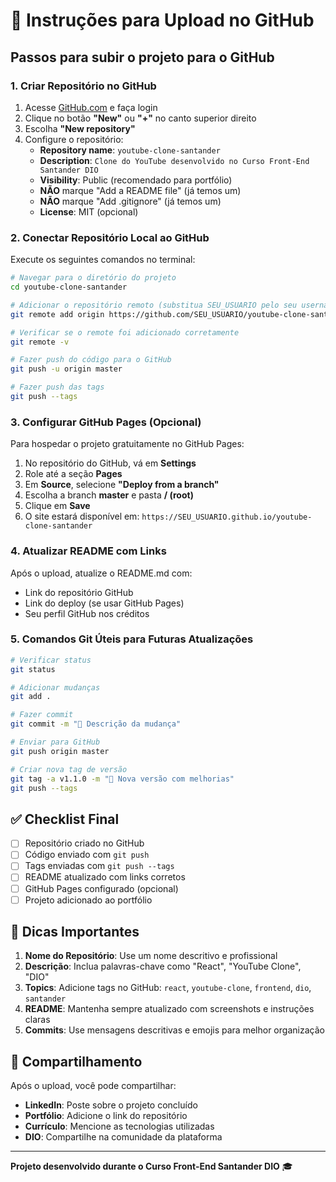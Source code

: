# 🚀 Instruções para Upload no GitHub

## Passos para subir o projeto para o GitHub

### 1. Criar Repositório no GitHub
1. Acesse [GitHub.com](https://github.com) e faça login
2. Clique no botão **"New"** ou **"+"** no canto superior direito
3. Escolha **"New repository"**
4. Configure o repositório:
   - **Repository name**: `youtube-clone-santander`
   - **Description**: `Clone do YouTube desenvolvido no Curso Front-End Santander DIO`
   - **Visibility**: Public (recomendado para portfólio)
   - **NÃO** marque "Add a README file" (já temos um)
   - **NÃO** marque "Add .gitignore" (já temos um)
   - **License**: MIT (opcional)

### 2. Conectar Repositório Local ao GitHub
Execute os seguintes comandos no terminal:

```bash
# Navegar para o diretório do projeto
cd youtube-clone-santander

# Adicionar o repositório remoto (substitua SEU_USUARIO pelo seu username do GitHub)
git remote add origin https://github.com/SEU_USUARIO/youtube-clone-santander.git

# Verificar se o remote foi adicionado corretamente
git remote -v

# Fazer push do código para o GitHub
git push -u origin master

# Fazer push das tags
git push --tags
```

### 3. Configurar GitHub Pages (Opcional)
Para hospedar o projeto gratuitamente no GitHub Pages:

1. No repositório do GitHub, vá em **Settings**
2. Role até a seção **Pages**
3. Em **Source**, selecione **"Deploy from a branch"**
4. Escolha a branch **master** e pasta **/ (root)**
5. Clique em **Save**
6. O site estará disponível em: `https://SEU_USUARIO.github.io/youtube-clone-santander`

### 4. Atualizar README com Links
Após o upload, atualize o README.md com:
- Link do repositório GitHub
- Link do deploy (se usar GitHub Pages)
- Seu perfil GitHub nos créditos

### 5. Comandos Git Úteis para Futuras Atualizações

```bash
# Verificar status
git status

# Adicionar mudanças
git add .

# Fazer commit
git commit -m "📝 Descrição da mudança"

# Enviar para GitHub
git push origin master

# Criar nova tag de versão
git tag -a v1.1.0 -m "🔄 Nova versão com melhorias"
git push --tags
```

## ✅ Checklist Final

- [ ] Repositório criado no GitHub
- [ ] Código enviado com `git push`
- [ ] Tags enviadas com `git push --tags`
- [ ] README atualizado com links corretos
- [ ] GitHub Pages configurado (opcional)
- [ ] Projeto adicionado ao portfólio

## 🎯 Dicas Importantes

1. **Nome do Repositório**: Use um nome descritivo e profissional
2. **Descrição**: Inclua palavras-chave como "React", "YouTube Clone", "DIO"
3. **Topics**: Adicione tags no GitHub: `react`, `youtube-clone`, `frontend`, `dio`, `santander`
4. **README**: Mantenha sempre atualizado com screenshots e instruções claras
5. **Commits**: Use mensagens descritivas e emojis para melhor organização

## 📱 Compartilhamento

Após o upload, você pode compartilhar:
- **LinkedIn**: Poste sobre o projeto concluído
- **Portfólio**: Adicione o link do repositório
- **Currículo**: Mencione as tecnologias utilizadas
- **DIO**: Compartilhe na comunidade da plataforma

---

**Projeto desenvolvido durante o Curso Front-End Santander DIO** 🎓

